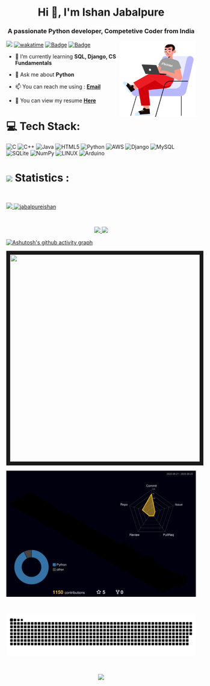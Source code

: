 
<h1 align="center">Hi 👋, I'm Ishan Jabalpure</h1>
<h3 align="center">A passionate Python developer, Competetive Coder from India</h3>

<img align="right" src="https://github.com/jabalpureishan/jabalpureishan/blob/main/giphygph(1).gif" width="40%"/>

![](https://komarev.com/ghpvc/?username=jabalpureishan&color=blueviolet)  [![wakatime](https://wakatime.com/badge/user/c70fdce2-c8bc-46cf-b8bf-035136cb4535.svg)](https://wakatime.com/@c70fdce2-c8bc-46cf-b8bf-035136cb4535) [![Badge](https://cp-logo.vercel.app/codechef/ishanjabalpure)](https://www.codechef.com/users/ishanjabalpure) [![Badge](https://cp-logo.vercel.app/leetcode/jabalpureishan)](https://leetcode.com/jabalpureishan/)

- 🌱 I’m currently learning **SQL, Django, CS Fundamentals**

- 💬 Ask me about **Python**

- 📫 You can reach me using : [**Email**](mailto:jabalpureishan7@gmail.com)
  
- 🔭 You can view my resume [**Here**](https://drive.google.com/file/d/1-ZZ-HpIyA_mvAFc2-Z250wkdnhpQ--BK/view?usp=sharing)
<!--
<h3 align="left">Connect with me:</h3>
<p align="left">
<a href="https://linkedin.com/in/ishan-jabalpure" target="blank"><img align="center" src="https://raw.githubusercontent.com/rahuldkjain/github-profile-readme-generator/master/src/images/icons/Social/linked-in-alt.svg" alt="ishan-jabalpure" height="30" width="40" /></a>
<a href="https://www.codechef.com/users/ishanjabalpure" target="blank"><img align="center" src="https://github.com/jabalpureishan/jabalpureishan/blob/main/codechef.png" alt="ishanjabalpure" height="40" width="40" /></a>
<a href="https://www.hackerrank.com/jabalpureishan" target="blank"><img align="center" src="https://raw.githubusercontent.com/rahuldkjain/github-profile-readme-generator/master/src/images/icons/Social/hackerrank.svg" alt="jabalpureishan" height="30" width="40" /></a>
<a href="https://codeforces.com/profile/jabalpureishan" target="blank"><img align="center" src="https://raw.githubusercontent.com/rahuldkjain/github-profile-readme-generator/master/src/images/icons/Social/codeforces.svg" alt="jabalpureishan" height="30" width="40" /></a>
<a href="https://www.leetcode.com/jabalpureishan" target="blank"><img align="center" src="https://raw.githubusercontent.com/rahuldkjain/github-profile-readme-generator/master/src/images/icons/Social/leet-code.svg" alt="jabalpureishan" height="30" width="40" /></a>
<a href="https://auth.geeksforgeeks.org/user/jabalpureishan7/practice" target="blank"><img align="center" src="https://raw.githubusercontent.com/rahuldkjain/github-profile-readme-generator/master/src/images/icons/Social/geeks-for-geeks.svg" alt="jabalpureishan7/practice" height="30" width="40" /></a>
<a href="https://wakatime.com/@jabalpureishan" target="blank"><img align="center" src="https://github.com/jabalpureishan/jabalpureishan/blob/main/Logo-120-inverted.png" alt="jabalpureishan7/practice" height="40" width="40" /></a>
</p>
-->


# 💻 Tech Stack:
![C](https://img.shields.io/badge/c-%2300599C.svg?style=for-the-badge&logo=c&logoColor=white) ![C++](https://img.shields.io/badge/c++-%2300599C.svg?style=for-the-badge&logo=c%2B%2B&logoColor=white) ![Java](https://img.shields.io/badge/java-%23ED8B00.svg?style=for-the-badge&logo=java&logoColor=white) ![HTML5](https://img.shields.io/badge/html5-%23E34F26.svg?style=for-the-badge&logo=html5&logoColor=white) ![Python](https://img.shields.io/badge/python-3670A0?style=for-the-badge&logo=python&logoColor=ffdd54) ![AWS](https://img.shields.io/badge/AWS-%23FF9900.svg?style=for-the-badge&logo=amazon-aws&logoColor=white) ![Django](https://img.shields.io/badge/django-%23092E20.svg?style=for-the-badge&logo=django&logoColor=white) ![MySQL](https://img.shields.io/badge/mysql-%2300f.svg?style=for-the-badge&logo=mysql&logoColor=white) ![SQLite](https://img.shields.io/badge/sqlite-%2307405e.svg?style=for-the-badge&logo=sqlite&logoColor=white) ![NumPy](https://img.shields.io/badge/numpy-%23013243.svg?style=for-the-badge&logo=numpy&logoColor=white) ![LINUX](https://img.shields.io/badge/Linux-FCC624?style=for-the-badge&logo=linux&logoColor=black) ![Arduino](https://img.shields.io/badge/-Arduino-00979D?style=for-the-badge&logo=Arduino&logoColor=white)

# <img src="https://media4.giphy.com/media/MIGbtLZoVjbl0bYbAd/giphy.gif?cid=ecf05e472t2h0i8d7dcjaoau9iqtchhr899hxmpxzzgc7lyw&rid=giphy.gif" width="30"> Statistics :
<!--
<br/>
<p align="left">
  <a href="https://www.leetcode.com/jabalpureishan">
    <img width="55.5%" src="https://leetcard.jacoblin.cool/jabalpureishan?theme=dark&font=Cantarell&ext=heatmap">
  <a href="https://codeforces.com/profile/jabalpureishan">
    <img width="44%" src="https://raw.githubusercontent.com/jabalpureishan/cf-stats/main/output/light_card.svg#gh-dark-mode-only">		  
  </a>
</p>
-->
<br/>
<p align="left">
  <a href="https://github.com/jabalpureishan">
    <img width="49.5%" src="https://github-readme-stats.vercel.app/api?username=jabalpureishan&show_icons=true&locale=en&theme=radical&rank_icon=github">
    <img width="49.5%" src="https://github-readme-streak-stats.herokuapp.com/?user=jabalpureishan&theme=radical" alt="jabalpureishan">	
  </a>
</p>
<br>
<p align="center">
  <a href="https://wakatime.com/@jabalpureishan">
    <img width="60%" src="https://github-readme-stats.vercel.app/api/wakatime?username=jabalpureishan&layout=donut&theme=radical">
    <img width="39%" src="https://github-readme-stats.vercel.app/api/top-langs?username=jabalpureishan&show_icons=true&locale=en&theme=radical&layout=donut">

  </a>
</p>


[![Ashutosh's github activity graph](https://github-readme-activity-graph.vercel.app/graph?username=jabalpureishan&theme=redical&layout=compact)](https://github.com/ashutosh00710/github-readme-activity-graph)



<a href="https://wakatime.com"><img align="justify" src="https://wakatime.com/share/@jabalpureishan/eebf8506-43cd-420d-8069-ca84a8abad33.png" width="1000" height="550" style="border:10px solid" /></a> 


![](./profile-3d-contrib/profile-night-rainbow.svg)

<br>
<p align="center">
  <a href="https://wakatime.com/@jabalpureishan">
    <img src="https://github.com/jabalpureishan/jabalpureishan/blob/output/github-contribution-grid-snake-dark.svg">
  </a>
</p>

<br/>
<p align="center">
  <a href="https://www.leetcode.com/jabalpureishan">
    <img src="https://quotes-github-readme.vercel.app/api?type=horizontal&theme=radical">  
  </a>
</p>

<!--
<p align="center"><img src="https://profile-counter.glitch.me/{jabalpureishan}/count.svg"></p>
-->
<!--
**jabalpureishan/jabalpureishan** is a ✨ _special_ ✨ repository because its `README.md` (this file) appears on your GitHub profile.

Here are some ideas to get you started:

- 🔭 I’m currently working on ...
- 🌱 I’m currently learning ...
- 👯 I’m looking to collaborate on ...
- 🤔 I’m looking for help with ...
- 💬 Ask me about ...
- 📫 How to reach me: ...
- 😄 Pronouns: ...
- ⚡ Fun fact: ...
-->
